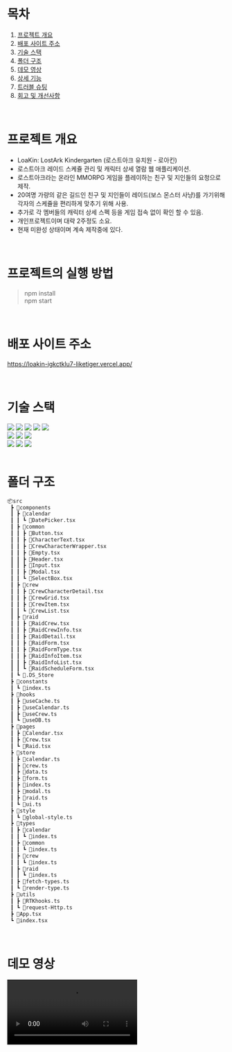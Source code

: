 # 목차

1. [프로젝트 개요](#프로젝트-개요)
2. [배포 사이트 주소](#배포-사이트-주소)
3. [기술 스택](#기술-스택)
4. [폴더 구조](#폴더-구조)
5. [데모 영상](#데모-영상)
6. [상세 기능](#상세-기능)
7. [트러블 슈팅](#트러블-슈팅)
8. [회고 및 개선사항](#회고-및-개선사항)

<br>

# 프로젝트 개요
- LoaKin: LostArk Kindergarten (로스트아크 유치원 - 로아킨)
- 로스트아크 레이드 스케쥴 관리 및 캐릭터 상세 열람 웹 애플리케이션.
- 로스트아크라는 온라인 MMORPG 게임을 플레이하는 친구 및 지인들의 요청으로 제작.
- 20여명 가량의 같은 길드인 친구 및 지인들이 레이드(보스 몬스터 사냥)를 가기위해 각자의 스케쥴을 편리하게 맞추기 위해 사용.
- 추가로 각 멤버들의 캐릭터 상세 스펙 등을 게임 접속 없이 확인 할 수 있음.
- 개인프로젝트이며 대략 2주정도 소요.
- 현재 미완성 상태이며 계속 제작중에 있다.

<br>

# 프로젝트의 실행 방법

> npm install<br>npm start

<br>

# 배포 사이트 주소

https://loakin-igkctklu7-liketiger.vercel.app/

<br>

# 기술 스택

<div align=left>
  <img src="https://img.shields.io/badge/html5-E34F26?style=for-the-badge&logo=html5&logoColor=white">
  <img src="https://img.shields.io/badge/css3-1572B6?style=for-the-badge&logo=css3&logoColor=white">
  <img src="https://img.shields.io/badge/Typescript-3178C6?style=for-the-badge&logo=TypeScript&logoColor=white">
  <img src="https://img.shields.io/badge/React-61DAFB?style=for-the-badge&logo=React&logoColor=black">
  <img src="https://img.shields.io/badge/createreactapp-09D3AC?style=for-the-badge&logo=createreactapp&logoColor=black">
  <br>
  <img src="https://img.shields.io/badge/RTK-764ABC?style=for-the-badge&logo=Redux&logoColor=white">
  <img src="https://img.shields.io/badge/reactrouter-CA4245?style=for-the-badge&logo=reactrouter&logoColor=white">
  <img src="https://img.shields.io/badge/styledcomponents-DB7093?style=for-the-badge&logo=styledcomponents&logoColor=white">
  <br>
  <img src="https://img.shields.io/badge/node.js-339933?style=for-the-badge&logo=nodedotjs&logoColor=white">
  <img src="https://img.shields.io/badge/express-339933?style=for-the-badge&logo=express&logoColor=white">
  <img src="https://img.shields.io/badge/mongodb-47A248?style=for-the-badge&logo=mongodb&logoColor=white">
</div>

<br>

# 폴더 구조
```bash
📦src
 ┣ 📂components
 ┃ ┣ 📂calendar
 ┃ ┃ ┗ 📜DatePicker.tsx
 ┃ ┣ 📂common
 ┃ ┃ ┣ 📜Button.tsx
 ┃ ┃ ┣ 📜CharacterText.tsx
 ┃ ┃ ┣ 📜CrewCharacterWrapper.tsx
 ┃ ┃ ┣ 📜Empty.tsx
 ┃ ┃ ┣ 📜Header.tsx
 ┃ ┃ ┣ 📜Input.tsx
 ┃ ┃ ┣ 📜Modal.tsx
 ┃ ┃ ┗ 📜SelectBox.tsx
 ┃ ┣ 📂crew
 ┃ ┃ ┣ 📜CrewCharacterDetail.tsx
 ┃ ┃ ┣ 📜CrewGrid.tsx
 ┃ ┃ ┣ 📜CrewItem.tsx
 ┃ ┃ ┗ 📜CrewList.tsx
 ┃ ┣ 📂raid
 ┃ ┃ ┣ 📜RaidCrew.tsx
 ┃ ┃ ┣ 📜RaidCrewInfo.tsx
 ┃ ┃ ┣ 📜RaidDetail.tsx
 ┃ ┃ ┣ 📜RaidForm.tsx
 ┃ ┃ ┣ 📜RaidFormType.tsx
 ┃ ┃ ┣ 📜RaidInfoItem.tsx
 ┃ ┃ ┣ 📜RaidInfoList.tsx
 ┃ ┃ ┗ 📜RaidScheduleForm.tsx
 ┃ ┗ 📜.DS_Store
 ┣ 📂constants
 ┃ ┗ 📜index.ts
 ┣ 📂hooks
 ┃ ┣ 📜useCache.ts
 ┃ ┣ 📜useCalendar.ts
 ┃ ┣ 📜useCrew.ts
 ┃ ┗ 📜useDB.ts
 ┣ 📂pages
 ┃ ┣ 📜Calendar.tsx
 ┃ ┣ 📜Crew.tsx
 ┃ ┗ 📜Raid.tsx
 ┣ 📂store
 ┃ ┣ 📜calendar.ts
 ┃ ┣ 📜crew.ts
 ┃ ┣ 📜data.ts
 ┃ ┣ 📜form.ts
 ┃ ┣ 📜index.ts
 ┃ ┣ 📜modal.ts
 ┃ ┣ 📜raid.ts
 ┃ ┗ 📜ui.ts
 ┣ 📂style
 ┃ ┗ 📜global-style.ts
 ┣ 📂types
 ┃ ┣ 📂calendar
 ┃ ┃ ┗ 📜index.ts
 ┃ ┣ 📂common
 ┃ ┃ ┗ 📜index.ts
 ┃ ┣ 📂crew
 ┃ ┃ ┗ 📜index.ts
 ┃ ┣ 📂raid
 ┃ ┃ ┗ 📜index.ts
 ┃ ┣ 📜fetch-types.ts
 ┃ ┗ 📜render-type.ts
 ┣ 📂utils
 ┃ ┣ 📜RTKhooks.ts
 ┃ ┗ 📜request-Http.ts
 ┣ 📜App.tsx
 ┗ 📜index.tsx
```
<br>

# 데모 영상

<video src=https://github.com/liketiger/loakin/assets/50165633/dd3ed92e-1933-45e8-ad1e-64fe9babdcd0 />

<br>

# 상세 기능
- 스케쥴 페이지의 달력에 레이드 일정 표시
- 특정 날짜 클릭 시 해당 날짜에 있는 레이드와 참여 캐릭터 확인, 등록, 수정 및 삭제 가능 (CRUD)
- 게임사 API를 통해 불러온 각 멤버별 캐릭터를 선택 가능
- 캐릭터 클릭시 캐릭터 상세 장비 및 능력치 등 스펙을 모달로 확인 가능 (추가 예정)
- 레이드 추가시 달력에 표시
- 조직도 페이지에서 게임사 API를 통해 불러온 멤버별 캐릭터 리스트 제공
- 캐릭터 클릭시 모달로 상세 정보 확인 가능 및 검색 기능 (추가 예정)

<br>

# 트러블 슈팅

💡 기술 스택 선정 과정
- 최대한 빠른 시일내에 제작을 완성하는게 목적이기에 새로 학습하지 않고 기존에 지식이 있는 기술 스택인 React 사용
- 전역 상태관리의 경우 전에 해보았던 Context API + useReducer 조합과 비슷한 Redux 사용
- Redux의 개선 버전인 RTK 사용하여 코드량 감소
- 같은 이유로 MongoDB와 express 선택
- FullCalendar라는 달력 라이브러리가 있어 시간 절약을 위해 사용

💡 배포 문제
- 클라이언트는 Vercel, 서버는 Heroku 이용
- Netlify, Vercel은 서버 배포시 Serverless Function에 알맞게 코드를 수정하고 추가 세팅에 손이 많이가서 제외
- AWS와 Heroku 중 비용은 둘 다 나오나 세팅이 간편한 Heroku를 서버 배포에 사용

💡 클라이언트 서버 분리 문제
- 기존에는 한 프로젝트에 클라이언트와 서버를 같이 담으려고 했으나 주로 서버쪽 코드는 변함이 없고 클라이언트 쪽 코드만 자주 변경될 것 같아 프로젝트를 가볍게 하기 위해 프로젝트 분리
- [서버 코드 Github 링크](https://github.com/liketiger/Loakin_Server)

💡 스타일 관련 문제
- 기존에 경험이 있고 props의 조건에 따라 다르게 렌더링 하는 방식이 매력적이라 styled-component 선택
- 추가로 컴포넌트 페이지에 같이 작성 가능하여 파일 개수 줄이는 효과도 있음
- 문제는 다른 사람들의 코드를 보니 styled-component도 css 파일을 분리해서 작성하는 사람이 많음
- 개인적으로 파일 분리시 파일 내 코드 길이가 줄어들긴 하나 파일 수가 줄어드는 이점이 사라진다고 생각하여 한 파일에 css 코드 유지
- 컴포넌트 파일에는 컴포넌트와 UI 관련 로직 및 css만 남기고 타입 및 다른 로직을 커스텀 훅 함수 등으로 추출하여 파일 내 코드 수를 줄일 예정

💡 로스트아크 API 호출 제한 문제
- 게임사에서 제공해주는 API의 경우에는 분당 100회라는 횟수 제한이 있다.
- 최대 이용자가 20명 가량 된다고 가정하고 한 번 접속시 마다 각 멤버의 캐릭터 스펙을 불러와야 하기에 20명의 데이터를 불러온다고 가정했을 떄 5명이 동시 접속하면 100회가 초과해 버린다.
- 호출 맥시멈을 늘리는 요청 양식이 있길래 게임사에게 호출 제한을 늘려달라 양식을 제출했지만 답변이 없다.
- 자주 변하지 않는 데이터고 성능적인 측면에서도 좋아 호출 제한이 풀리더라도 로컬 캐싱은 유지할 방침.
- 제한이 풀리면 추가 기능을 도입할 예정이다.

💡 로컬 캐싱 적용
- 게임사 호출 API 횟수 제한으로 인해 로컬 캐싱을 적용할 필요가 생겼다.
- 로컬 캐싱에는 크게 두 가지 방법이 있고 각 방법 마다 여러가지의 방식으로 또 나뉜다.
  - Storage 방식
    - WebStorage : 저장 가능 용량도 적고 동기로 작동하여 메인 스레드 중단 위험이 있어 제외
    - CacheStorage, IndexedDB: 저장 가능 용량도 크고 비동기로 작동하여 메인 스레드에 영향을 주지 않아 현 프로젝트에서 채택 (CacheStorage)
  - in-memory 방식
    - useRef: useRef를 일반 변수 처럼 활용하여 캐시될 데이터를 저장하는 것이다.
    - useState: useState로 캐시 데이터를 관리하는데 캐시데이터가 변할 때 리렌더링이 필요치는 않아서 useRef가 더 나아보인다.
    - JSObject: 일반 객체 리터럴에 캐시 데이터를 저장하는 것이다. 다른 모듈로 만들어 import해서 사용하는 방식을 취해야해서 useRef가 나아보인다.
- 브라우저 새로고침 및 재실행시에도 캐시 데이터가 유지되어야 하므로 WebStorage의 CacheStorage 사용.

💡 상태 관리
- useState로 props-drilling하여 관리하면 추후 유지보수 하기 힘든 면이 있어 2개 이상 drilling시 최대한 전역 상태를 통하는 방식으로 설계
- 다만 전역 상태의 수가 많아져 이를 다시 정리할 필요가 있어 보임.

💡 데이터 설계와 데이터 fetching 문제
- 각 멤버별로 소유한 여러 캐릭터를 불러와야 한다.
- 각 멤버별로 대표 캐릭터를 하나 제공하여 게임사에서 제공하는 api에 요청을 보내면 sibling 캐릭터들을 전부 보내준다.
- 데이터 설계시 멤버 별로 멤버 이름 + 대표 캐릭터 + 나머지 캐릭터 이런식으로 하나의 객체에 전부 담으면 데이터 구조가 너무 복잡해진다.
- 멤버 이름과 멤버별 대표 캐릭터를 각 배열에 담아 순서에 맞춰 나열하면 배열 함수로 fetching 해오기 편리해진다.
- 하지만 반복문으로 api를 순차적으로 호출한 후 리렌더링을 할 경우 비동기로 작동하기에 리렌더링 이전에 호출이 보장되지 않는다.
- 이를 해결하기 위해 Promise.All을 사용하여 배열내의 모든 비동기 함수가 다 응답이 온 후에 리렌더링을 하도록 로직 설계

<br>

# Github commit convention

* feat : implement new features
* settings : set initial state or change style (formatter, ...)
* fix : fix bugs
* markup: adjust markup and css
* refactor : code refactoring
* docs : add or modify documentations
* chore : minor fixes that doesn't include above

<br>

# 회고 및 개선사항

투두리스트 다음으로 두 번째로 해보는 React 프로젝트이자 TypeScript는 처음 써보는 프로젝트여서 미숙하고 제대로 안된 부분이 많았다.
실제 제작 요청가 있어 제작을 시작한거라 기간에 대한 압박 때문에 구현 가능 여부에만 너무 중점을 둔 것 같다.
실 사용자가 있다고 생각하니 어떠한 피드백이 들어올지 두렵다.
발주가 들어오긴 했어도 요구사항 명세서 등은 없이 스스로 기획하고 설계하다 보니 중간에 내 입맛 대로 구조가 많이 바뀌어 중구난방이 된 것 같다.
다음에는 기획, 설계 및 디자인까지 피그마 등 여러 툴을 이용해 꼼꼼하게 제작하고 테스트 코드도 작성해 TDD로 해보면 좋을 것 같다.
물론 기간 압박이 없는 연습용 프로젝트에서 말이다.

중간에 1주 정도 제작하다가 원티드 프리 온보딩에 참여해서 1달 간 중단 후 다시 1주 정도 제작을 하여 마쳤다.
해당 부트캠프에서 배운 내용들을 적용해 리팩토링할 예정이다.

💡 관심사 분리: Presentational-Container VS Custom Hook
- 관심사를 분리하는 방법 중 Presentational-Container와 Custom Hook 중 Custom Hook을 적용해 분리할 예정
- 커스텀 훅 방식이 더 함수형 방식에 적합하고 모던하고 굳이 컴포넌트를 추가로 분리할 필요가 없어 보임.

💡 axios 적용 및 api 추상화
- 프로젝트 시작 당시에는 axios 사용 경험이 없고 굳이 사용할 필요가 없는 규모라 느껴 fetch를 사용했다 
- 부트캠프 하면서 axios 사용해봤는데 규모와 상관 없이 매우 간편하고 .json()으로 풀어줄 필요가 없고 코드수를 줄일 수 있어 채택 예정.
- 현재 request-http와 useDB로 추출하여 중복 코드 제거와 추상화가 되어 있으나 axios를 적용하면서 한 단계 더 api 추상화 예정.
 
💡 MongoDB 용량 관리
- 간단한 문자열인 스케쥴 데이터만 쌓이는 거지만 무료 제공 용량이 512MB이고 언젠가는 초과할 수 도 있다.
- MongoDB에서 일정 시기마다 정해진 코드를 시행하는 기능이 있다면 오래된 데이터 삭제하는 방법 사용 예정

💡 로딩 스피너 추가 및 skeleton UI 추가
- UX 개선을 위해 api 통신 중일 때 로딩 스피너 및 스켈레톤 UI 적용 예정

💡 버그 수정 및 전역 상태 개선
- 간혹 가다 DB상으로는 문제 없는데 클라이언트 쪽에서 레이드 크루 삭제시 다른 크루까지 사라지거나 사라진 레이드가 나타나는 현상 발생
- 예상원인으로 초기에 전역 상태관리에서 전체 데이터 형식으로 스케쥴 상태외에 레이드 용 전역 상태를 따로 만들어 관리했다.
- 클라이언트 쪽에서 유니크 ID를 DB에서 붙여주는 ID로 사용하다보니 CRUD 작업 중 CUD 작업 일부는 해당 ID가 필요하다.
- 작업 수행 후 다시 서버와 통신하여 적용된 ID를 받아오는 방식을 채택하였는데 그에 맞게 전역 상태가 변경이 안되있어 발생하는 것으로 추정하여 개선 예정
- 레이드 수정 기능 UI 또한 자잘한 이슈가 있어 모달 형식으로 변경 예정

💡 에러 핸들링 개선
- 초기에는 에러 핸들링을 어떻게 할지 몰라 대략적으로 alert()만 띄워놓았다.
- 추후에는 상황에 맞게 status code를 전송하고 이에 맞게 에러를 핸들링을 개선할 예정.

💡 UX 개선을 위해 조직도 검색 기능 추가
- 인원이 많아지면 조직도 페이지의 멤버 및 멤버별 캐릭터 수가 증가하여 스크롤로만 살펴보기 불편한 면이 있을거라 예정
- UX 개선을 위해 멤버 및 캐릭터 검색 기능 추가 예정
